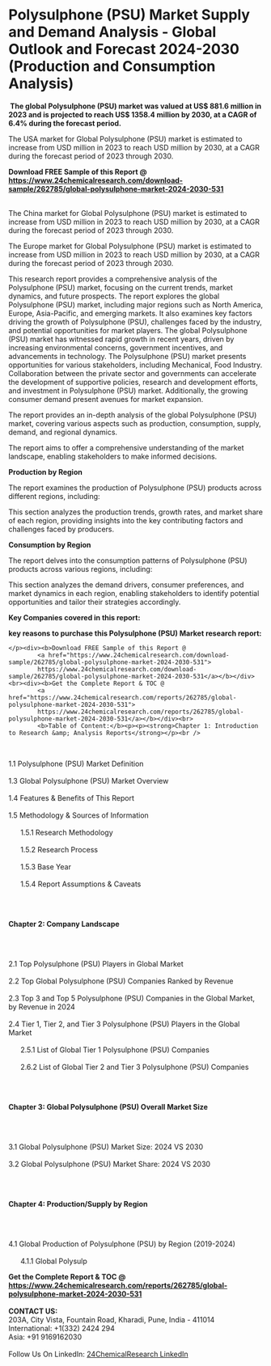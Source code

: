 <h1>Polysulphone (PSU) Market Supply and Demand Analysis - Global Outlook and Forecast 2024-2030 (Production and Consumption Analysis)</h1><p><strong> The global Polysulphone (PSU) market was valued at US$ 881.6 million in 2023 and is projected to reach US$ 1358.4 million by 2030, at a CAGR of 6.4% during the forecast period.</strong></p><p>
</p><p>The USA market for Global Polysulphone (PSU) market is estimated to increase from USD million in 2023 to reach USD million by 2030, at a CAGR during the forecast period of 2023 through 2030.</p><div><b>Download FREE Sample of this Report @ 
            <a href="https://www.24chemicalresearch.com/download-sample/262785/global-polysulphone-market-2024-2030-531">
            https://www.24chemicalresearch.com/download-sample/262785/global-polysulphone-market-2024-2030-531</a></b></div><br><p>
</p><p>The China market for Global Polysulphone (PSU) market is estimated to increase from USD million in 2023 to reach USD million by 2030, at a CAGR during the forecast period of 2023 through 2030.</p><p>
</p><p>The Europe market for Global Polysulphone (PSU) market is estimated to increase from USD million in 2023 to reach USD million by 2030, at a CAGR during the forecast period of 2023 through 2030.</p><p>
</p><p>This research report provides a comprehensive analysis of the Polysulphone (PSU) market, focusing on the current trends, market dynamics, and future prospects. The report explores the global Polysulphone (PSU) market, including major regions such as North America, Europe, Asia-Pacific, and emerging markets. It also examines key factors driving the growth of Polysulphone (PSU), challenges faced by the industry, and potential opportunities for market players. The global Polysulphone (PSU) market has witnessed rapid growth in recent years, driven by increasing environmental concerns, government incentives, and advancements in technology. The Polysulphone (PSU) market presents opportunities for various stakeholders, including Mechanical, Food Industry. Collaboration between the private sector and governments can accelerate the development of supportive policies, research and development efforts, and investment in Polysulphone (PSU) market. Additionally, the growing consumer demand present avenues for market expansion.</p><p>
</p><p>The report provides an in-depth analysis of the global Polysulphone (PSU) market, covering various aspects such as production, consumption, supply, demand, and regional dynamics.</p><p>
</p><p>The report aims to offer a comprehensive understanding of the market landscape, enabling stakeholders to make informed decisions.</p><p>
</p><p><strong>Production by Region</strong></p><p>
</p><p>The report examines the production of Polysulphone (PSU) products across different regions, including:</p><p>
</p><p>
</p><p>This section analyzes the production trends, growth rates, and market share of each region, providing insights into the key contributing factors and challenges faced by producers.</p><p>
</p><p><strong>Consumption by Region</strong></p><p>
</p><p>The report delves into the consumption patterns of Polysulphone (PSU) products across various regions, including:</p><p>
</p><p>
</p><p>This section analyzes the demand drivers, consumer preferences, and market dynamics in each region, enabling stakeholders to identify potential opportunities and tailor their strategies accordingly.</p><p>
<strong>Key Companies covered in this report:</strong></p><p>
</p><p>
</p><p><strong>key reasons to purchase this Polysulphone (PSU) Market research report:</strong></p><p>

	</p><div><b>Download FREE Sample of this Report @ 
            <a href="https://www.24chemicalresearch.com/download-sample/262785/global-polysulphone-market-2024-2030-531">
            https://www.24chemicalresearch.com/download-sample/262785/global-polysulphone-market-2024-2030-531</a></b></div><br><div><b>Get the Complete Report & TOC @ 
            <a href="https://www.24chemicalresearch.com/reports/262785/global-polysulphone-market-2024-2030-531">
            https://www.24chemicalresearch.com/reports/262785/global-polysulphone-market-2024-2030-531</a></b></div><br>
            <b>Table of Content:</b><p><p><strong>Chapter 1: Introduction to Research &amp; Analysis Reports</strong></p><br />
<br />
<p>1.1 Polysulphone (PSU) Market Definition<br /><br />
1.3 Global Polysulphone (PSU) Market Overview<br /><br />
1.4 Features &amp; Benefits of This Report<br /><br />
1.5 Methodology &amp; Sources of Information<br /><br />
&nbsp;&nbsp;&nbsp;&nbsp;&nbsp; 1.5.1 Research Methodology<br /><br />
&nbsp;&nbsp;&nbsp;&nbsp;&nbsp; 1.5.2 Research Process<br /><br />
&nbsp;&nbsp;&nbsp;&nbsp;&nbsp; 1.5.3 Base Year<br /><br />
&nbsp;&nbsp;&nbsp;&nbsp;&nbsp; 1.5.4 Report Assumptions &amp; Caveats</p><br />
<br />
<p><strong>Chapter 2: Company Landscape</strong></p><br />
<br />
<p>2.1 Top Polysulphone (PSU) Players in Global Market<br /><br />
2.2 Top Global Polysulphone (PSU) Companies Ranked by Revenue<br /><br />
2.3 Top 3 and Top 5 Polysulphone (PSU) Companies in the Global Market, by Revenue in 2024<br /><br />
2.4 Tier 1, Tier 2, and Tier 3 Polysulphone (PSU) Players in the Global Market<br /><br />
&nbsp;&nbsp;&nbsp;&nbsp;&nbsp; 2.5.1 List of Global Tier 1 Polysulphone (PSU) Companies<br /><br />
&nbsp;&nbsp;&nbsp;&nbsp;&nbsp; 2.6.2 List of Global Tier 2 and Tier 3 Polysulphone (PSU) Companies</p><br />
<br />
<p><strong>Chapter 3: Global Polysulphone (PSU) Overall Market Size</strong></p><br />
<br />
<p>3.1 Global Polysulphone (PSU) Market Size: 2024 VS 2030<br /><br />
3.2 Global Polysulphone (PSU) Market Share: 2024 VS 2030</p><br />
<br />
<p><strong>Chapter 4: Production/Supply by Region</strong></p><br />
<br />
<p>4.1 Global Production of Polysulphone (PSU) by Region (2019-2024)<br /><br />
&nbsp;&nbsp;&nbsp;&nbsp;&nbsp; 4.1.1 Global Polysulp</p><div><b>Get the Complete Report & TOC @ 
            <a href="https://www.24chemicalresearch.com/reports/262785/global-polysulphone-market-2024-2030-531">
            https://www.24chemicalresearch.com/reports/262785/global-polysulphone-market-2024-2030-531</a></b></div><br><b>CONTACT US:</b><br>
            203A, City Vista, Fountain Road, Kharadi, Pune, India - 411014<br>
            International: +1(332) 2424 294<br>
            Asia: +91 9169162030 <br><br>
            Follow Us On LinkedIn: <a href="https://www.linkedin.com/company/24chemicalresearch/">24ChemicalResearch LinkedIn</a>